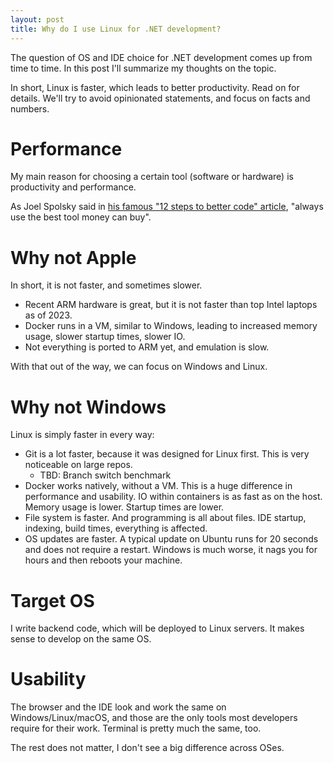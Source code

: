 ```yaml
---
layout: post
title: Why do I use Linux for .NET development?
---
```


The question of OS and IDE choice for .NET development comes up from time to time. In this post I'll summarize my thoughts on the topic.

In short, Linux is faster, which leads to better productivity. Read on for details. We'll try to avoid opinionated statements, and focus on facts and numbers.

# Performance

My main reason for choosing a certain tool (software or hardware) is productivity and performance.

As Joel Spolsky said in [his famous "12 steps to better code" article](https://www.joelonsoftware.com/2000/08/09/the-joel-test-12-steps-to-better-code/), 
"always use the best tool money can buy".

# Why not Apple

In short, it is not faster, and sometimes slower.

* Recent ARM hardware is great, but it is not faster than top Intel laptops as of 2023. 
* Docker runs in a VM, similar to Windows, leading to increased memory usage, slower startup times, slower IO.
* Not everything is ported to ARM yet, and emulation is slow.

With that out of the way, we can focus on Windows and Linux.

# Why not Windows

Linux is simply faster in every way:
* Git is a lot faster, because it was designed for Linux first. This is very noticeable on large repos.
  * TBD: Branch switch benchmark
* Docker works natively, without a VM. This is a huge difference in performance and usability. IO within containers is as fast as on the host. Memory usage is lower. Startup times are lower.
* File system is faster. And programming is all about files. IDE startup, indexing, build times, everything is affected.
* OS updates are faster. A typical update on Ubuntu runs for 20 seconds and does not require a restart. Windows is much worse, it nags you for hours and then reboots your machine.

# Target OS

I write backend code, which will be deployed to Linux servers. It makes sense to develop on the same OS.

# Usability

The browser and the IDE look and work the same on Windows/Linux/macOS, and those are the only tools most developers require for their work. 
Terminal is pretty much the same, too.

The rest does not matter, I don't see a big difference across OSes. 
